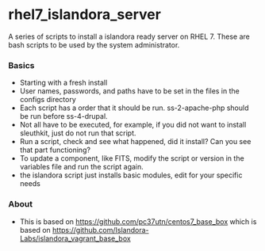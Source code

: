 # rhel7_islandora_server
A series of scripts to install a islandora ready server on RHEL 7. These are bash scripts to be used by the system administrator.


### Basics ###

* Starting with a fresh install
* User names, passwords, and paths have to be set in the files in the configs directory
* Each script has a order that it should be run.  ss-2-apache-php  should be run before ss-4-drupal.
* Not all have to be executed, for example, if you did not want to install sleuthkit, just do not run that script.
* Run a script, check and see what happened, did it install?  Can you see that part functioning?
* To update a component, like FITS, modify the script or version in the variables file and run the script again.
* the islandora script just installs basic modules, edit for your specific needs

### About ###

* This is based on https://github.com/pc37utn/centos7_base_box
which is based on https://github.com/Islandora-Labs/islandora_vagrant_base_box

